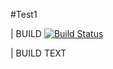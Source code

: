 #Test1

| BUILD [![Build Status](https://dev.azure.com/Praveenkumaru0110/Event%20Management/_apis/build/status/praveendacts.Event-Management%20(2)?branchName=master)](https://dev.azure.com/Praveenkumaru0110/Event%20Management/_build/latest?definitionId=3&branchName=master)

| BUILD TEXT
